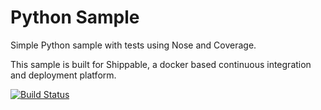 Python Sample
=====================

Simple Python sample with tests using Nose and Coverage.

This sample is built for Shippable, a docker based continuous integration and deployment platform.

[![Build Status](https://apibeta.shippable.com/projects/5673b2c81895ca4474669428/badge/master)](https://beta.shippable.com/projects/5673b2c81895ca4474669428)

